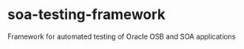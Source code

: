 soa-testing-framework
=====================

Framework for automated testing of Oracle OSB and SOA applications
